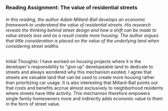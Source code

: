 ### Reading Assignment: The value of residential streets

###### In this reading, the author Adam Millard-Ball develops an economic framework to understand the value of residential streets. His research reveals the thinking behind street design and how a shift can be made to value streets less and as a result create more housing. The author argues that little consideration is placed on the value of the underlying land when considering street widths.

Initial Thoughts: I have worked on housing projects where it is the developer's responsibility to "give up" developeable land to dedicate to streets and always wondered why this mechanism existed. I agree that streets are valuable land that can be used to create more housing rather than prioritizing car usage. It is also interesting that Millard-Ball points out that costs and benefits accrue almost exclusively to neighborhood residents where streets have little activity. This mechamisn therefore empowers single family homeowners more and indirectly adds economic value to them in the form of street value. 





